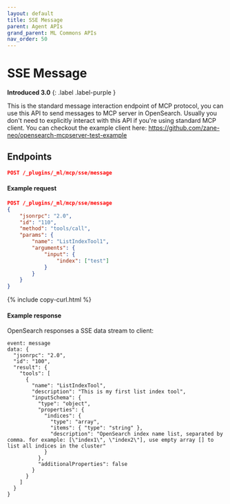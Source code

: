 ```yaml
---
layout: default
title: SSE Message 
parent: Agent APIs
grand_parent: ML Commons APIs
nav_order: 50
---
```


# SSE Message 
**Introduced 3.0**
{: .label .label-purple }

This is the standard message interaction endpoint of MCP protocol, you can use this API to send messages to MCP server in OpenSearch. Usually you don't need to explicitly interact with this API if you're using standard MCP client. You can checkout the example client here: https://github.com/zane-neo/opensearch-mcpserver-test-example

## Endpoints

```json
POST /_plugins/_ml/mcp/sse/message
```

#### Example request

```json
POST /_plugins/_ml/mcp/sse/message
{
    "jsonrpc": "2.0",
    "id": "110",
    "method": "tools/call",
    "params": {
        "name": "ListIndexTool1",
        "arguments": {
            "input": {
                "index": ["test"]
            }
        }
    }
}
```
{% include copy-curl.html %}

#### Example response
OpenSearch responses a SSE data stream to client:
```
event: message
data: {
  "jsonrpc": "2.0",
  "id": "100",
  "result": {
    "tools": [
      {
        "name": "ListIndexTool",
        "description": "This is my first list index tool",
        "inputSchema": {
          "type": "object",
          "properties": {
            "indices": {
              "type": "array",
              "items": { "type": "string" },
              "description": "OpenSearch index name list, separated by comma. for example: [\"index1\", \"index2\"], use empty array [] to list all indices in the cluster"
            }
          },
          "additionalProperties": false
        }
      }
    ]
  }
}

```